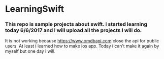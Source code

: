 # LearningSwift

### This repo is sample projects about swift. I started learning today 6/6/2017 and I will upload all the projects I will do.


It is not working because https://www.omdbapi.com close the api for public users. At least i learned how to make ios app. Today i can't make it again by myself but one day i will.

